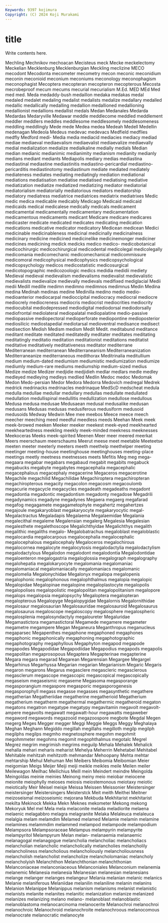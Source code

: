 ```yaml
---
Keywords: 9397 kojimura
Copyright: (C) 2024 Koji Murakami
---
```


# title

Write contents here.



Mechling Mechnikov
mechoacan Mecisteus meck Mecke meckelectomy Meckelian Mecklenburg Mecklenburgian Meckling meclizine
MECO mecodont Mecodonta mecometer mecometry mecon meconic meconidium meconin meconioid
meconium meconiums meconology meconophagism meconophagist Mecoptera mecopteran mecopteron mecopterous Mecosta
mecrobeproof mecum mecums mecurial mecurialism M.Ed. MED MEd Med med
med. Meda medaddy-bush medaillon medaka medakas medal medaled medalet medaling
medalist medalists medalize medallary medalled medallic medallically medalling medallion medallioned
medallioning medallionist medallions medallist medals Medan Medanales Medarda Medardas Medaryville
Medawar meddle meddlecome meddled meddlement meddler meddlers meddles meddlesome meddlesomely
meddlesomeness meddling meddlingly Mede mede Medea medea Medeah Medell Medellin
medenagan Medeola Medeus medevac medevacs Medfield medflies medfly Medford medi-
Media media mediacid mediacies mediacy mediad mediae mediaeval mediaevalism mediaevalist
mediaevalize mediaevally medial medialization medialize medialkaline medially medials Median median
medianic medianimic medianimity medianism medianity medianly medians mediant mediants Mediapolis
mediary medias mediastina mediastinal mediastine mediastinitis mediastino-pericardial mediastino-pericarditis mediastinotomy mediastinum
mediate mediated mediately mediateness mediates mediating mediatingly mediation mediational mediations
mediatisation mediatise mediatised mediatising mediative mediatization mediatize mediatized mediatizing mediator
mediatorial mediatorialism mediatorially mediatorious mediators mediatorship mediatory mediatress mediatrice mediatrices
mediatrix mediatrixes Medic medic medica medicable medicably Medicago Medicaid medicaid
medicaids medical medicalese medically medicals medicament medicamental medicamentally medicamentary medicamentation
medicamentous medicaments medicant Medicare medicare medicares medicaster medicate medicated medicates
medicating medication medications medicative medicator medicatory Medicean medicean Medici medicinable
medicinableness medicinal medicinally medicinalness medicinary medicine medicined medicinelike medicinemonger mediciner
medicines medicining medick medicks medico medico- medicobotanical medicochirurgic medicochirurgical medicodental
medicolegal medicolegally medicomania medicomechanic medicomechanical medicommissure medicomoral medicophysical medicophysics medicopsychological
medicopsychology medicos medicostatistic medicosurgical medicotopographic medicozoologic medics medidia medidii mediety
Medieval medieval medievalism medievalisms medievalist medievalistic medievalists medievalize medievally medievals
medifixed mediglacial Medii medii Medill medille medimn medimno medimnos medimnus
Medin Medina medina Medinah medinas medine Medinilla medino medio medio-
medioanterior mediocarpal medioccipital mediocracy mediocral mediocre mediocrely mediocreness mediocris mediocrist
mediocrities mediocrity mediocubital mediodepressed mediodigital mediodorsal mediodorsally mediofrontal mediolateral mediopalatal
mediopalatine medio-passive mediopassive mediopectoral medioperforate mediopontine medioposterior mediosilicic mediostapedial mediotarsal
medioventral medisance medisect medisection Medish Medism medism Medit Medit. meditabund
meditance meditant meditate meditated meditatedly meditater meditates meditating meditatingly meditatio
meditation meditationist meditations meditatist meditative meditatively meditativeness meditator mediterrane Mediterranean
mediterranean Mediterraneanism Mediterraneanization Mediterraneanize mediterraneous medithorax Meditrinalia meditullium medium medium-dated
mediumism mediumistic mediumization mediumize mediumly medium-rare mediums mediumship medium-sized medius
Medize medize Medizer medjidie medjidieh medlar medlars medle medley medleyed
medleying medleys medlied Medlin Medoc medoc Medomak Medon Medo-persian Medor
Medora Medorra Medovich medregal Medrek medrick medrinacks medrinacles medrinaque MedScD
medscheat medula medulla medullae medullar medullary medullas medullate medullated medullation
medullispinal medullitis medullization medullose medullous Medusa medusa medusae Medusaean medusal
medusalike medusan medusans Medusas medusas medusiferous medusiform medusoid medusoids Medway
Medwin Mee mee meebos Meece meece meech meecher meeching meed
meedful meedless meeds Meehan Meek meek meek-browed meeken Meeker meeker
meekest meek-eyed meekhearted meekheartedness meekling meekly meek-minded meekness meeknesses Meekoceras
Meeks meek-spirited Meenen Meer meer meered meerkat Meers meerschaum meerschaums
Meerut meese meet meetable Meeteetse meeten meeter meeterly meeters meeth
meethelp meethelper meeting meetinger meeting-house meetinghouse meetinghouses meeting-place meetings meetly
meetness meetnesses meets Mefitis Meg meg mega- megaara megabar megabars
megabaud megabit megabits megabuck megabucks megabyte megabytes megacephalia megacephalic megacephalous
megacephaly megacerine Megaceros megacerotine Megachile megachilid Megachilidae Megachiroptera megachiropteran megachiropterous
megacity megacolon megacosm megacoulomb megacurie megacycle megacycles megadeath megadeaths megadont
megadontia megadontic megadontism megadonty megadose Megadrili megadynamics megadyne megadynes Megaera
megaerg megafarad megafog megagamete megagametophyte megahertz megahertzes megajoule megakaryoblast megakaryocyte
megakaryocytic megal- Megalactractus Megaladapis Megalaema Megalaemidae Megalania megalecithal megaleme Megalensian
megalerg Megalesia Megalesian megalesthete megalethoscope Megalichthyidae Megalichthys megalith megalithic megaliths
megalo- Megalobatrachus megaloblast megaloblastic megalocardia megalocarpous megalocephalia megalocephalic megalocephalous megalocephaly
Megaloceros megalochirous megalocornea megalocyte megalocytosis megalodactylia megalodactylism megalodactylous Megalodon megalodont
megalodontia Megalodontidae megaloenteron megalogastria megaloglossia megalograph megalography megalohepatia megalokaryocyte megalomania
megalomaniac megalomaniacal megalomaniacally megalomaniacs megalomanic megalomelia Megalonychidae Megalonyx megalopa megalopenis
megalophonic megalophonous megalophthalmus megalopia megalopic Megalopidae Megalopinae megalopine megaloplastocyte megalopolis
megalopolises megalopolistic megalopolitan megalopolitanism megalopore megalops megalopsia megalopsychy Megaloptera megalopteran
megalopterous Megalopyge Megalopygidae Megalornis Megalornithidae megalosaur megalosaurian Megalosauridae megalosauroid Megalosaurus
megalosaurus megaloscope megaloscopy megalosphere megalospheric megalosplenia megalosyndactyly megaloureter Megaluridae Megamastictora
megamastictoral Megamede megamere megameter megametre megampere Megan Meganeura Meganthropus meganucleus
megaparsec Megapenthes megaphone megaphoned megaphones megaphonic megaphonically megaphoning megaphotographic megaphotography
megaphyllous Megaphyton megapod megapode megapodes Megapodidae Megapodiidae Megapodius megapods megapolis
megapolitan megaprosopous Megaptera Megapterinae megapterine Megara megara megarad Megarean Megarensian
Megargee Megargel Megarhinus Megarhyssa Megarian megarian Megarianism Megaric Megaris megaron
megarons Megarus megasclere megascleric megasclerous megasclerum megascope megascopic megascopical megascopically
megaseism megaseismic megaseme Megasoma megasporange megasporangium megaspore megasporic megasporogenesis megasporophyll
megass megasse megasses megasynthetic megathere megatherian Megatheriidae megatherine megatherioid Megatherium
megatherium megatherm megathermal megathermic megatheroid megaton megatons megatron megatype megatypy
megavitamin megavolt megavolt-ampere megavolts megawatt megawatt-hour megawatts megaweber megaword megawords
megazooid megazoospore megbote Megdal Megen megerg Meges Megger megger Meggi
Meggie Meggs Meggy Meghalaya Meghan Meghann Megiddo megillah megillahs megilloth
megilp megilph megilphs megilps megmho megnetosphere megohm megohmit megohmmeter megohms
megomit megophthalmus megotalc Megrel Megrez megrim megrimish megrims meguilp Mehala
Mehalek Mehalick mehalla mehari meharis meharist Mehelya Meherrin Mehetabel Mehitabel
Mehitable mehitzah mehitzoth mehmandar Mehoopany Mehta mehtar mehtarship Mehul Mehuman
Mei Meibers Meibomia Meibomian Meier meigomian Meigs Meijer Meiji meiji
meikle meikles meile Meilen meiler Meilewagon Meilhac Meilichius Meill mein
Meindert meindre Meingolda Meingoldas meinie meinies Meinong meiny meio meiobar
meiocene meionite meiophylly meioses meiosis meiostemonous meiotaxy meiotic meiotically Meir
Meisel meisje Meissa Meissen Meissonier Meistersinger meistersinger Meistersingers Meisterstck Meit
meith Meithei Meitner meizoseismal meizoseismic mejorana Mekbuda Mekhitarist mekhitarist mekilta
Mekinock Mekka Mekn Meknes mekometer Mekong mekong Mekoryuk Mel mel
Mela mela melaconite melada meladiorite melaena melaenic melagabbro melagra melagranite
Melaka Melaleuca melaleuca melalgia melam melamdim Melamed melamed Melamie melamin
melamine melamines melammdim melammed melampod melampode melampodium Melampsora Melampsoraceae Melampus
melampyrin melampyrite melampyritol Melampyrum Melan melan- melanaemia melanaemic melanagogal melanagogue
melancholia melancholiac melancholiacs melancholian melancholic melancholically melancholies melancholily melancholiness melancholious
melancholiously melancholiousness melancholish melancholist melancholize melancholomaniac melancholy melancholyish Melanchthon Melanchthonian
melanchthonian Melanconiaceae melanconiaceous Melanconiales Melanconium melanemia melanemic Melanesia melanesia Melanesian
melanesian melanesians melange melanger melanges melangeur Melania melanian melanic melanics
Melanie melaniferous Melaniidae melanilin melaniline melanin melanins Melanion Melanippe Melanippus
melanism melanisms melanist melanistic melanists melanite melanites melanitic melanization melanize
melanized melanizes melanizing melano melano- melanoblast melanoblastic melanoblastoma melanocarcinoma melanocerite
Melanochroi melanochroi melanochroic Melanochroid melanochroite melanochroous melanocomous melanocrate melanocratic melanocyte
